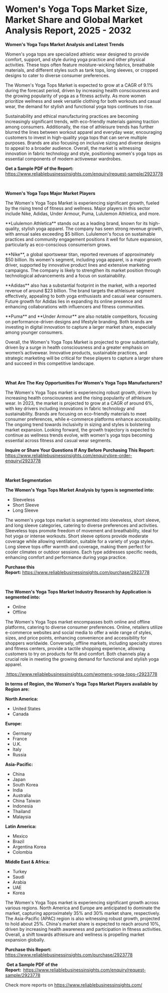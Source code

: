 <p><h1>Women's Yoga Tops Market Size, Market Share and Global Market Analysis Report, 2025 - 2032</h1></p><p><strong>Women's Yoga Tops Market Analysis and Latest Trends</strong></p>
<p><p>Women's yoga tops are specialized athletic wear designed to provide comfort, support, and style during yoga practice and other physical activities. These tops often feature moisture-wicking fabrics, breathable materials, and different styles such as tank tops, long sleeves, or cropped designs to cater to diverse consumer preferences. </p><p>The Women's Yoga Tops Market is expected to grow at a CAGR of 9.1% during the forecast period, driven by increasing health consciousness and the growing popularity of yoga as a fitness activity. As more women prioritize wellness and seek versatile clothing for both workouts and casual wear, the demand for stylish and functional yoga tops continues to rise. </p><p>Sustainability and ethical manufacturing practices are becoming increasingly significant trends, with eco-friendly materials gaining traction among consumers. Additionally, the rise of athleisure trends has further blurred the lines between workout apparel and everyday wear, encouraging customers to invest in high-quality yoga tops that can serve multiple purposes. Brands are also focusing on inclusive sizing and diverse designs to appeal to a broader audience. Overall, the market is witnessing innovation in fabric technology and style, positioning women's yoga tops as essential components of modern activewear wardrobes.</p></p>
<p><strong>Get a Sample PDF of the Report:&nbsp;</strong> <a href="https://www.reliablebusinessinsights.com/enquiry/request-sample/2923778?utm_campaign=3278&utm_medium=2&utm_source=Github&utm_content=ia&utm_term=12032025&utm_id=womens-yoga-tops">https://www.reliablebusinessinsights.com/enquiry/request-sample/2923778</a></p>
<p>&nbsp;</p>
<p><strong>Women's Yoga Tops Major Market Players</strong></p>
<p><p>The Women's Yoga Tops Market is experiencing significant growth, fueled by the rising trend of fitness and wellness. Major players in this sector include Nike, Adidas, Under Armour, Puma, Lululemon Athletica, and more.</p><p>**Lululemon Athletica** stands out as a leading brand, known for its high-quality, stylish yoga apparel. The company has seen strong revenue growth, with annual sales exceeding $5 billion. Lululemon's focus on sustainable practices and community engagement positions it well for future expansion, particularly as eco-conscious consumerism grows.</p><p>**Nike**, a global sportswear titan, reported revenues of approximately $50 billion. Its women's segment, including yoga apparel, is a major growth driver, supported by innovative product lines and extensive marketing campaigns. The company is likely to strengthen its market position through technological advancements and a focus on sustainability.</p><p>**Adidas** also has a substantial footprint in the market, with a reported revenue of around $23 billion. The brand targets the athleisure segment effectively, appealing to both yoga enthusiasts and casual wear consumers. Future growth for Adidas lies in expanding its online presence and enhancing collaborations with influencers and fitness communities.</p><p>**Puma** and **Under Armour** are also notable competitors, focusing on performance-driven designs and lifestyle branding. Both brands are investing in digital innovation to capture a larger market share, especially among younger consumers.</p><p>Overall, the Women's Yoga Tops Market is projected to grow substantially, driven by a surge in health consciousness and a greater emphasis on women’s activewear. Innovative products, sustainable practices, and strategic marketing will be critical for these players to capture a larger share and succeed in this competitive landscape.</p></p>
<p>&nbsp;</p>
<p><strong>What Are The Key Opportunities For Women's Yoga Tops Manufacturers?</strong></p>
<p><p>The Women's Yoga Tops market is experiencing robust growth, driven by increasing health consciousness and the rising popularity of athleisure wear. In 2023, the market is projected to grow at a CAGR of around 6%, with key drivers including innovations in fabric technology and sustainability. Brands are focusing on eco-friendly materials to meet consumer preferences, while e-commerce platforms enhance accessibility. The ongoing trend towards inclusivity in sizing and styles is bolstering market expansion. Looking forward, the growth trajectory is expected to continue as wellness trends evolve, with women's yoga tops becoming essential across fitness and casual wear segments.</p></p>
<p><strong>Inquire or Share Your Questions If Any Before Purchasing This Report:</strong> <a href="https://www.reliablebusinessinsights.com/enquiry/pre-order-enquiry/2923778?utm_campaign=3278&utm_medium=2&utm_source=Github&utm_content=ia&utm_term=12032025&utm_id=womens-yoga-tops">https://www.reliablebusinessinsights.com/enquiry/pre-order-enquiry/2923778</a></p>
<p>&nbsp;</p>
<p><strong>Market Segmentation</strong></p>
<p><strong>The Women's Yoga Tops Market Analysis by types is segmented into:</strong></p>
<p><ul><li>Sleeveless</li><li>Short Sleeve</li><li>Long Sleeve</li></ul></p>
<p><p>The women's yoga tops market is segmented into sleeveless, short sleeve, and long sleeve categories, catering to diverse preferences and activities. Sleeveless tops promote freedom of movement and breathability, ideal for hot yoga or intense workouts. Short sleeve options provide moderate coverage while allowing ventilation, suitable for a variety of yoga styles. Long sleeve tops offer warmth and coverage, making them perfect for cooler climates or outdoor sessions. Each type addresses specific needs, enhancing comfort and performance during yoga practice.</p></p>
<p><strong>Purchase this Report:&nbsp;</strong><a href="https://www.reliablebusinessinsights.com/purchase/2923778?utm_campaign=3278&utm_medium=2&utm_source=Github&utm_content=ia&utm_term=12032025&utm_id=womens-yoga-tops">https://www.reliablebusinessinsights.com/purchase/2923778</a></p>
<p>&nbsp;</p>
<p><strong>The Women's Yoga Tops Market Industry Research by Application is segmented into:</strong></p>
<p><ul><li>Online</li><li>Offline</li></ul></p>
<p><p>The Women's Yoga Tops market encompasses both online and offline platforms, catering to diverse consumer preferences. Online, retailers utilize e-commerce websites and social media to offer a wide range of styles, sizes, and price points, enhancing convenience and accessibility for shoppers worldwide. Conversely, offline markets, including specialty stores and fitness centers, provide a tactile shopping experience, allowing customers to try on products for fit and comfort. Both channels play a crucial role in meeting the growing demand for functional and stylish yoga apparel.</p></p>
<p><a href="https://www.reliablebusinessinsights.com/womens-yoga-tops-r2923778?utm_campaign=3278&utm_medium=2&utm_source=Github&utm_content=ia&utm_term=12032025&utm_id=womens-yoga-tops">&nbsp;https://www.reliablebusinessinsights.com/womens-yoga-tops-r2923778</a></p>
<p><strong>In terms of Region, the Women's Yoga Tops Market Players available by Region are:</strong></p>
<p>
    <p> <strong> North America: </strong>
        <ul>
            <li>United States</li>
            <li>Canada</li>
        </ul>
        </p> 
    <p> <strong> Europe: </strong>
        <ul>
            <li>Germany</li>
            <li>France</li>
            <li>U.K.</li>
            <li>Italy</li>
            <li>Russia</li>
        </ul>
        </p> 
    <p> <strong> Asia-Pacific: </strong>
        <ul>
            <li>China</li>
            <li>Japan</li>
            <li>South Korea</li>
            <li>India</li>
            <li>Australia</li>
            <li>China Taiwan</li>
            <li>Indonesia</li>
            <li>Thailand</li>
            <li>Malaysia</li>
        </ul>
        </p> 
    <p> <strong> Latin America: </strong>
        <ul>
            <li>Mexico</li>
            <li>Brazil</li>
            <li>Argentina Korea</li>
            <li>Colombia</li>
        </ul>
        </p> 
    <p> <strong> Middle East & Africa: </strong>
        <ul>
            <li>Turkey</li>
            <li>Saudi</li>
            <li>Arabia</li>
            <li>UAE</li>
            <li>Korea</li>
        </ul>
    </p>
    </p>
<p><p>The Women's Yoga Tops market is experiencing significant growth across various regions. North America and Europe are anticipated to dominate the market, capturing approximately 35% and 30% market share, respectively. The Asia-Pacific (APAC) region is also witnessing robust growth, projected to hold about 25%. China's market share is expected to reach around 10%, driven by increasing health awareness and participation in fitness activities. Overall, a shift towards athleisure and wellness is propelling market expansion globally.</p></p>
<p><strong>Purchase this Report: </strong><a href="https://www.reliablebusinessinsights.com/purchase/2923778?utm_campaign=3278&utm_medium=2&utm_source=Github&utm_content=ia&utm_term=12032025&utm_id=womens-yoga-tops">https://www.reliablebusinessinsights.com/purchase/2923778</a></p>
<p>&nbsp;<strong>Get a Sample PDF of the Report:&nbsp;&nbsp;</strong><a href="https://www.reliablebusinessinsights.com/enquiry/request-sample/2923778?utm_campaign=3278&utm_medium=2&utm_source=Github&utm_content=ia&utm_term=12032025&utm_id=womens-yoga-tops">https://www.reliablebusinessinsights.com/enquiry/request-sample/2923778</a></p>
<p><strong></strong></p>
<p>Check more reports on <a href="https://www.reliablebusinessinsights.com/?utm_campaign=3278&utm_medium=2&utm_source=Github&utm_content=ia&utm_term=12032025&utm_id=womens-yoga-tops">https://www.reliablebusinessinsights.com/</a></p>